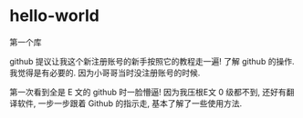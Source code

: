 # hello-world
第一个库

github 提议让我这个新注册账号的新手按照它的教程走一遍! 了解 github 的操作. 我觉得是有必要的. 因为小哥哥当时没注册账号的时候.

第一次看到全是 E 文的 github 时一脸懵逼! 因为我压根E文 0 级都不到, 还好有翻译软件, 一步一步跟着 Github 的指示走, 基本了解了一些使用方法.
